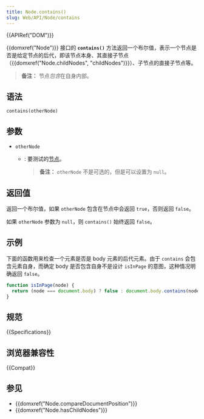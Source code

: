 ```yaml
---
title: Node.contains()
slug: Web/API/Node/contains
---
```


{{APIRef("DOM")}}

{{domxref("Node")}} 接口的 **`contains()`** 方法返回一个布尔值，表示一个节点是否是给定节点的后代，即该节点本身、其直接子节点（{{domxref("Node.childNodes", "childNodes")}}）、子节点的直接子节点等。

> **备注：** 节点*包含*在自身内部。

## 语法

```js-nolint
contains(otherNode)
```

## 参数

- `otherNode`
  - : 要测试的[节点](/zh-CN/docs/Web/API/Node)。

    > **备注：** `otherNode` 不是可选的，但是可以设置为 `null`。

## 返回值

返回一个布尔值，如果 `otherNode` 包含在节点中会返回 `true`，否则返回 `false`。

如果 `otherNode` 参数为 `null`，则 `contains()` 始终返回 `false`。

## 示例

下面的函数用来检查一个元素是否是 body 元素的后代元素。由于 `contains` 会包含元素自身，而确定 body 是否包含自身不是设计 `isInPage` 的意图，这种情况明确返回 `false`。

```js
function isInPage(node) {
  return (node === document.body) ? false : document.body.contains(node);
}
```

## 规范

{{Specifications}}

## 浏览器兼容性

{{Compat}}

## 参见

- {{domxref("Node.compareDocumentPosition")}}
- {{domxref("Node.hasChildNodes")}}
